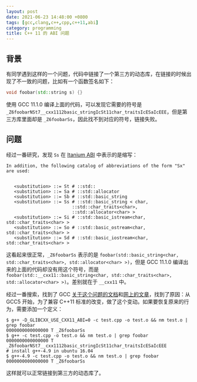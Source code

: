 ```yaml
---
layout: post
date: 2021-06-23 14:48:00 +0800
tags: [gcc,clang,c++,cpp,c++11,abi]
category: programming
title: C++ 11 的 ABI 问题
---
```


## 背景

有同学遇到这样的一个问题，代码中链接了一个第三方的动态库，在链接的时候出现了不一致的问题，比如有一个函数签名如下：

```cpp
void foobar(std::string s) {}
```

使用 GCC 11.1.0 编译上面的代码，可以发现它需要的符号是 `_Z6foobarNSt7__cxx1112basic_stringIcSt11char_traitsIcESaIcEEE`，但是第三方库里面却是 `_Z6foobarSs`，因此找不到对应的符号，链接失败。

## 问题

经过一番研究，发现 `Ss` 在 [Itanium ABI](https://itanium-cxx-abi.github.io/cxx-abi/abi.html) 中表示的是缩写：

```
In addition, the following catalog of abbreviations of the form "Sx" are used:


   <substitution> ::= St # ::std::
   <substitution> ::= Sa # ::std::allocator
   <substitution> ::= Sb # ::std::basic_string
   <substitution> ::= Ss # ::std::basic_string < char,
						 ::std::char_traits<char>,
						 ::std::allocator<char> >
   <substitution> ::= Si # ::std::basic_istream<char,  std::char_traits<char> >
   <substitution> ::= So # ::std::basic_ostream<char,  std::char_traits<char> >
   <substitution> ::= Sd # ::std::basic_iostream<char, std::char_traits<char> >
```

这看起来很正常，`_Z6foobarSs` 表示的是 `foobar(std::basic_string<char, std::char_traits<char>, std::allocator<char> >)`，但是 GCC 11.1.0 编译出来的上面的代码却没有用这个符号，而是 `foobar(std::__cxx11::basic_string<char, std::char_traits<char>, std::allocator<char> >)`。差别就在于 `__cxx11` 中。

经过一番搜索，找到了 GCC [关于这个问题的文档](https://gcc.gnu.org/onlinedocs/libstdc++/manual/using_dual_abi.html)和[网上的文章](https://developers.redhat.com/blog/2015/02/05/gcc5-and-the-c11-abi)，找到了原因：从 GCC5 开始，为了兼容 C++11 标准的改变，做了这个变动。如果要恢复原来的行为，需要添加一个定义：

```shell
$ g++ -D_GLIBCXX_USE_CXX11_ABI=0 -c test.cpp -o test.o && nm test.o | grep foobar
0000000000000000 T _Z6foobarSs
$ g++ -c test.cpp -o test.o && nm test.o | grep foobar
0000000000000000 T _Z6foobarNSt7__cxx1112basic_stringIcSt11char_traitsIcESaIcEEE
# install g++-4.9 in ubuntu 16.04
$ g++-4.9 -c test.cpp -o test.o && nm test.o | grep foobar
0000000000000000 T _Z6foobarSs
```

这样就可以正常链接到第三方的动态库了。

